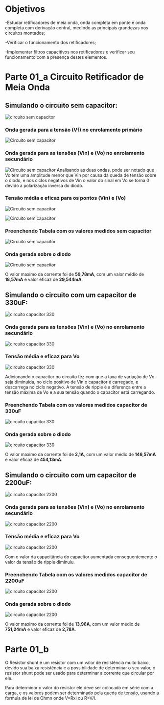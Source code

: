 # Objetivos

-Estudar retificadores de meia onda, onda completa em ponte e onda completa com
derivação central, medindo as principais grandezas nos circuitos montados;

-Verificar o funcionamento dos retificadores;

-Implementar filtros capacitivos nos retificadores e verificar seu funcionamento com a
presença destes elementos.

# Parte 01_a Circuito Retificador de Meia Onda

## Simulando o circuito sem capacitor:

![circuito sem capacitor](https://i.imgur.com/sPdN1qN.jpg)

### Onda gerada para a tensão (Vf) no enrolamento primário

![Circuito sem capacitor](https://i.imgur.com/yQjVFRl.jpg)

### Onda gerada para as tensões (Vin) e (Vo) no enrolamento secundário

![Circuito sem capacitor](https://i.imgur.com/puZ3h3c.jpg)
Analisando as duas ondas, pode ser notado que Vo tem uma amplitude menor que Vin por causa da queda de tensão sobre o diodo, e nos ciclos negativos de Vin o valor do sinal em Vo se torna 0 devido a polarização inversa do diodo.

### Tensão média e eficaz para os pontos (Vin) e (Vo)

![Circuito sem capacitor](https://i.imgur.com/YKA1xoO.jpg)

![Circuito sem capacitor](https://i.imgur.com/KcpyD8T.jpg)

### Preenchendo Tabela com os valores medidos sem capacitor

![Circuito sem capacitor](https://i.imgur.com/0je22PS.jpg)


### Onda gerada sobre o diodo

![Circuito sem capacitor](https://i.imgur.com/O1NHbiS.jpg)

O valor maximo da corrente foi de **59,78mA**, com um valor médio de **18,57mA** e valor eficaz de **29,544mA**.



## Simulando o circuito com um capacitor de 330uF:

![circuito capacitor 330](https://i.imgur.com/xgkSVPn.jpg)
 
### Onda gerada para as tensões (Vin) e (Vo) no enrolamento secundário

![circuito capacitor 330](https://i.imgur.com/sancMpV.jpg)

### Tensão média e eficaz para Vo

![circuito capacitor 330](https://i.imgur.com/OOnvTxM.jpg)

Adicionando o capacitor no circuito fez com que a taxa de variação de Vo seja diminuída, no ciclo positivo de Vin o capacitor é carregado, e descarrega no ciclo negativo. A tensão de ripple é a diferença entre a tensão máxima de Vo e a sua tensão quando o capacitor está carregando.

### Preenchendo Tabela com os valores medidos capacitor de 330uF

![circuito capacitor 330](https://i.imgur.com/A1Kd0Dl.jpg)

### Onda gerada sobre o diodo

![circuito capacitor 330](https://i.imgur.com/edAX3ze.jpg)

O valor maximo da corrente foi de **2,1A**, com um valor médio de **146,57mA** e valor eficaz de **454,13mA**.

## Simulando o circuito com um capacitor de 2200uF:

![circuito capacitor 2200](https://i.imgur.com/DUyVuIe.jpg)

### Onda gerada para as tensões (Vin) e (Vo) no enrolamento secundário

![circuito capacitor 2200](https://i.imgur.com/RMT4Nac.jpg)

### Tensão média e eficaz para Vo

![circuito capacitor 2200](https://i.imgur.com/i8aMXRp.jpg)

Com o valor da capacitância do capacitor aumentada consequentemente o valor da tensão de ripple diminuiu.

### Preenchendo Tabela com os valores medidos capacitor de 2200uF

![circuito capacitor 2200](https://i.imgur.com/5wv4ezy.jpg)

### Onda gerada sobre o diodo

![circuito capacitor 2200](https://i.imgur.com/FU7rzwb.jpg)

O valor maximo da corrente foi de **13,96A**, com um valor médio de **751,24mA** e valor eficaz de **2,78A**.







# Parte 01_b

O Resistor shunt é um resistor com um valor de resistência muito baixo, devido sua baixa resistência e a possibilidade de determinar o seu valor, o resistor shunt pode ser usado para determinar a corrente que circular por ele.

Para determinar o valor do resistor ele deve ser colocado em série com a carga, e os valores podem ser determinado pela queda de tensão, usando a formula de lei de Ohmn onde V=RxI ou R=V/I.


